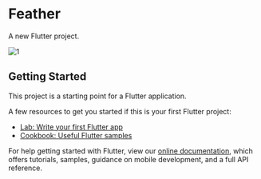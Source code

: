 # Feather

A new Flutter project.

![1](https://user-images.githubusercontent.com/87908979/167560109-4b3a5b67-8114-4359-baf3-35bbb2aa9c31.jpg)


## Getting Started

This project is a starting point for a Flutter application.

A few resources to get you started if this is your first Flutter project:

- [Lab: Write your first Flutter app](https://flutter.dev/docs/get-started/codelab)
- [Cookbook: Useful Flutter samples](https://flutter.dev/docs/cookbook)

For help getting started with Flutter, view our
[online documentation](https://flutter.dev/docs), which offers tutorials,
samples, guidance on mobile development, and a full API reference.
